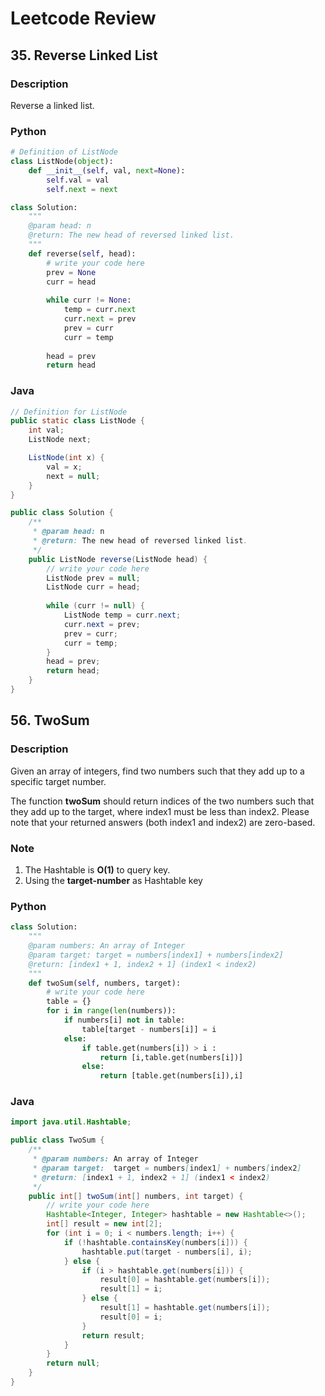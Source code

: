 # Leetcode Review

## 35. Reverse Linked List 

### Description
Reverse a linked list.

### Python
```python
# Definition of ListNode
class ListNode(object):
    def __init__(self, val, next=None):
        self.val = val
        self.next = next

class Solution:
    """
    @param head: n
    @return: The new head of reversed linked list.
    """
    def reverse(self, head):
        # write your code here
        prev = None
        curr = head
        
        while curr != None:
            temp = curr.next
            curr.next = prev
            prev = curr
            curr = temp
        
        head = prev
        return head
```

### Java
```java
// Definition for ListNode
public static class ListNode {
    int val;
    ListNode next;

    ListNode(int x) {
        val = x;
        next = null;
    }
}

public class Solution {
    /**
     * @param head: n
     * @return: The new head of reversed linked list.
     */
    public ListNode reverse(ListNode head) {
        // write your code here
        ListNode prev = null;
        ListNode curr = head;
        
        while (curr != null) {
            ListNode temp = curr.next;
            curr.next = prev;
            prev = curr;
            curr = temp;
        }
        head = prev;
        return head;
    }
}
```

## 56. TwoSum

### Description

Given an array of integers, find two numbers such that they add up to a specific target number.

The function **twoSum** should return indices of the two numbers such that they add up to the target, where index1 must be less than index2. Please note that your returned answers (both index1 and index2) are zero-based.

### Note
1. The Hashtable is **O(1)** to query key.
2. Using the **target-number** as Hashtable key

### Python
```python
class Solution:
    """
    @param numbers: An array of Integer
    @param target: target = numbers[index1] + numbers[index2]
    @return: [index1 + 1, index2 + 1] (index1 < index2)
    """
    def twoSum(self, numbers, target):
        # write your code here
        table = {}
        for i in range(len(numbers)):
            if numbers[i] not in table:
                table[target - numbers[i]] = i
            else:
                if table.get(numbers[i]) > i :
                    return [i,table.get(numbers[i])]
                else:
                    return [table.get(numbers[i]),i]
```

### Java
```java
import java.util.Hashtable;

public class TwoSum {
    /**
     * @param numbers: An array of Integer
     * @param target:  target = numbers[index1] + numbers[index2]
     * @return: [index1 + 1, index2 + 1] (index1 < index2)
     */
    public int[] twoSum(int[] numbers, int target) {
        // write your code here
        Hashtable<Integer, Integer> hashtable = new Hashtable<>();
        int[] result = new int[2];
        for (int i = 0; i < numbers.length; i++) {
            if (!hashtable.containsKey(numbers[i])) {
                hashtable.put(target - numbers[i], i);
            } else {
                if (i > hashtable.get(numbers[i])) {
                    result[0] = hashtable.get(numbers[i]);
                    result[1] = i;
                } else {
                    result[1] = hashtable.get(numbers[i]);
                    result[0] = i;
                }
                return result;
            }
        }
        return null;
    }
}

```